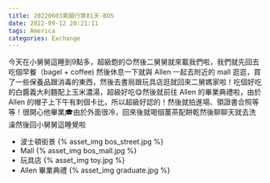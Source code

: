 ```yaml
---
title: 20220603美國行第81天-BOS
date: 2022-09-12 20:21:11
tags: America
categories: Exchange
---
```

今天在小舅舅這睡到9點多，超級飽的😊然後二舅舅就來載我們啦，我們就先回去吃個早餐（bagel + coffee) 然後休息一下就與 Allen 一起去附近的 mall 逛逛，買了一些保養品跟消毒的東西，然後去書局跟玩具店逛就回來二舅媽家啦！吃個好吃的白醬義大利麵配上玉米濃湯，超級好吃😋然後就前往 Allen 的畢業典禮啦，由於 Allen 的帽子上下午有刺個卡比，所以超級好認的！然後就拍進場、領證書合照等等！很開心他畢業🎓由於外面很冷，回來後就喝個薑茶配餅乾然後聊聊天就去洗澡然後回小舅舅這睡覺啦

- 波士頓街景
{% asset_img bos_street.jpg %}
- Mall
{% asset_img bos_mall.jpg %}
- 玩具店
{% asset_img toy.jpg %}
- Allen 畢業典禮
{% asset_img graduate.jpg %}